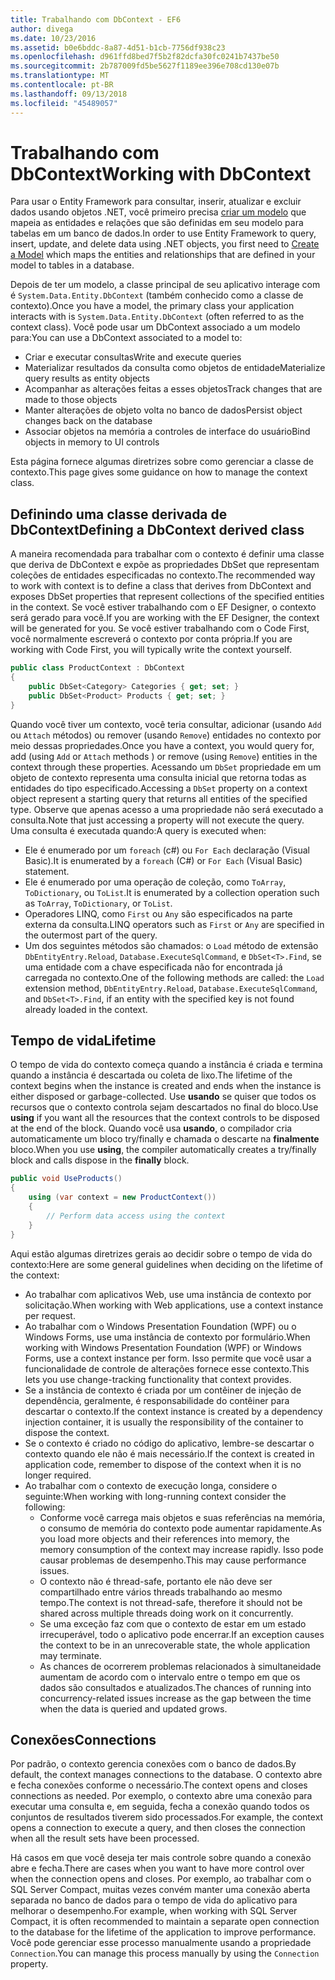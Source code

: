 ```yaml
---
title: Trabalhando com DbContext - EF6
author: divega
ms.date: 10/23/2016
ms.assetid: b0e6bddc-8a87-4d51-b1cb-7756df938c23
ms.openlocfilehash: d961ffd8bed7f5b2f82dcfa30fc0241b7437be50
ms.sourcegitcommit: 2b787009fd5be5627f1189ee396e708cd130e07b
ms.translationtype: MT
ms.contentlocale: pt-BR
ms.lasthandoff: 09/13/2018
ms.locfileid: "45489057"
---
```

# <a name="working-with-dbcontext"></a><span data-ttu-id="4fac5-102">Trabalhando com DbContext</span><span class="sxs-lookup"><span data-stu-id="4fac5-102">Working with DbContext</span></span>

<span data-ttu-id="4fac5-103">Para usar o Entity Framework para consultar, inserir, atualizar e excluir dados usando objetos .NET, você primeiro precisa [criar um modelo](~/ef6/modeling/index.md) que mapeia as entidades e relações que são definidas em seu modelo para tabelas em um banco de dados.</span><span class="sxs-lookup"><span data-stu-id="4fac5-103">In order to use Entity Framework to query, insert, update, and delete data using .NET objects, you first need to [Create a Model](~/ef6/modeling/index.md) which maps the entities and relationships that are defined in your model to tables in a database.</span></span>

<span data-ttu-id="4fac5-104">Depois de ter um modelo, a classe principal de seu aplicativo interage com é `System.Data.Entity.DbContext` (também conhecido como a classe de contexto).</span><span class="sxs-lookup"><span data-stu-id="4fac5-104">Once you have a model, the primary class your application interacts with is `System.Data.Entity.DbContext` (often referred to as the context class).</span></span> <span data-ttu-id="4fac5-105">Você pode usar um DbContext associado a um modelo para:</span><span class="sxs-lookup"><span data-stu-id="4fac5-105">You can use a DbContext associated to a model to:</span></span>
- <span data-ttu-id="4fac5-106">Criar e executar consultas</span><span class="sxs-lookup"><span data-stu-id="4fac5-106">Write and execute queries</span></span>   
- <span data-ttu-id="4fac5-107">Materializar resultados da consulta como objetos de entidade</span><span class="sxs-lookup"><span data-stu-id="4fac5-107">Materialize query results as entity objects</span></span>
- <span data-ttu-id="4fac5-108">Acompanhar as alterações feitas a esses objetos</span><span class="sxs-lookup"><span data-stu-id="4fac5-108">Track changes that are made to those objects</span></span>
- <span data-ttu-id="4fac5-109">Manter alterações de objeto volta no banco de dados</span><span class="sxs-lookup"><span data-stu-id="4fac5-109">Persist object changes back on the database</span></span>
- <span data-ttu-id="4fac5-110">Associar objetos na memória a controles de interface do usuário</span><span class="sxs-lookup"><span data-stu-id="4fac5-110">Bind objects in memory to UI controls</span></span>

<span data-ttu-id="4fac5-111">Esta página fornece algumas diretrizes sobre como gerenciar a classe de contexto.</span><span class="sxs-lookup"><span data-stu-id="4fac5-111">This page gives some guidance on how to manage the context class.</span></span>  

## <a name="defining-a-dbcontext-derived-class"></a><span data-ttu-id="4fac5-112">Definindo uma classe derivada de DbContext</span><span class="sxs-lookup"><span data-stu-id="4fac5-112">Defining a DbContext derived class</span></span>  

<span data-ttu-id="4fac5-113">A maneira recomendada para trabalhar com o contexto é definir uma classe que deriva de DbContext e expõe as propriedades DbSet que representam coleções de entidades especificadas no contexto.</span><span class="sxs-lookup"><span data-stu-id="4fac5-113">The recommended way to work with context is to define a class that derives from DbContext and exposes DbSet properties that represent collections of the specified entities in the context.</span></span> <span data-ttu-id="4fac5-114">Se você estiver trabalhando com o EF Designer, o contexto será gerado para você.</span><span class="sxs-lookup"><span data-stu-id="4fac5-114">If you are working with the EF Designer, the context will be generated for you.</span></span> <span data-ttu-id="4fac5-115">Se você estiver trabalhando com o Code First, você normalmente escreverá o contexto por conta própria.</span><span class="sxs-lookup"><span data-stu-id="4fac5-115">If you are working with Code First, you will typically write the context yourself.</span></span>  

``` csharp
public class ProductContext : DbContext
{
    public DbSet<Category> Categories { get; set; }
    public DbSet<Product> Products { get; set; }
}
```  

<span data-ttu-id="4fac5-116">Quando você tiver um contexto, você teria consultar, adicionar (usando `Add` ou `Attach` métodos) ou remover (usando `Remove`) entidades no contexto por meio dessas propriedades.</span><span class="sxs-lookup"><span data-stu-id="4fac5-116">Once you have a context, you would query for, add (using `Add` or `Attach` methods ) or remove (using `Remove`) entities in the context through these properties.</span></span> <span data-ttu-id="4fac5-117">Acessando um `DbSet` propriedade em um objeto de contexto representa uma consulta inicial que retorna todas as entidades do tipo especificado.</span><span class="sxs-lookup"><span data-stu-id="4fac5-117">Accessing a `DbSet` property on a context object represent a starting query that returns all entities of the specified type.</span></span> <span data-ttu-id="4fac5-118">Observe que apenas acesso a uma propriedade não será executado a consulta.</span><span class="sxs-lookup"><span data-stu-id="4fac5-118">Note that just accessing a property will not execute the query.</span></span> <span data-ttu-id="4fac5-119">Uma consulta é executada quando:</span><span class="sxs-lookup"><span data-stu-id="4fac5-119">A query is executed when:</span></span>  

- <span data-ttu-id="4fac5-120">Ele é enumerado por um `foreach` (c#) ou `For Each` declaração (Visual Basic).</span><span class="sxs-lookup"><span data-stu-id="4fac5-120">It is enumerated by a `foreach` (C#) or `For Each` (Visual Basic) statement.</span></span>  
- <span data-ttu-id="4fac5-121">Ele é enumerado por uma operação de coleção, como `ToArray`, `ToDictionary`, ou `ToList`.</span><span class="sxs-lookup"><span data-stu-id="4fac5-121">It is enumerated by a collection operation such as `ToArray`, `ToDictionary`, or `ToList`.</span></span>  
- <span data-ttu-id="4fac5-122">Operadores LINQ, como `First` ou `Any` são especificados na parte externa da consulta.</span><span class="sxs-lookup"><span data-stu-id="4fac5-122">LINQ operators such as `First` or `Any` are specified in the outermost part of the query.</span></span>  
- <span data-ttu-id="4fac5-123">Um dos seguintes métodos são chamados: o `Load` método de extensão `DbEntityEntry.Reload`, `Database.ExecuteSqlCommand`, e `DbSet<T>.Find`, se uma entidade com a chave especificada não for encontrada já carregada no contexto.</span><span class="sxs-lookup"><span data-stu-id="4fac5-123">One of the following methods are called: the `Load` extension method, `DbEntityEntry.Reload`,  `Database.ExecuteSqlCommand`, and `DbSet<T>.Find`, if an entity with the specified key is not found already loaded in the context.</span></span>  

## <a name="lifetime"></a><span data-ttu-id="4fac5-124">Tempo de vida</span><span class="sxs-lookup"><span data-stu-id="4fac5-124">Lifetime</span></span>  

<span data-ttu-id="4fac5-125">O tempo de vida do contexto começa quando a instância é criada e termina quando a instância é descartada ou coleta de lixo.</span><span class="sxs-lookup"><span data-stu-id="4fac5-125">The lifetime of the context begins when the instance is created and ends when the instance is either disposed or garbage-collected.</span></span> <span data-ttu-id="4fac5-126">Use **usando** se quiser que todos os recursos que o contexto controla sejam descartados no final do bloco.</span><span class="sxs-lookup"><span data-stu-id="4fac5-126">Use **using** if you want all the resources that the context controls to be disposed at the end of the block.</span></span> <span data-ttu-id="4fac5-127">Quando você usa **usando**, o compilador cria automaticamente um bloco try/finally e chamada o descarte na **finalmente** bloco.</span><span class="sxs-lookup"><span data-stu-id="4fac5-127">When you use **using**, the compiler automatically creates a try/finally block and calls dispose in the **finally** block.</span></span>  

``` csharp
public void UseProducts()
{
    using (var context = new ProductContext())
    {     
        // Perform data access using the context
    }
}
```  

<span data-ttu-id="4fac5-128">Aqui estão algumas diretrizes gerais ao decidir sobre o tempo de vida do contexto:</span><span class="sxs-lookup"><span data-stu-id="4fac5-128">Here are some general guidelines when deciding on the lifetime of the context:</span></span>  

- <span data-ttu-id="4fac5-129">Ao trabalhar com aplicativos Web, use uma instância de contexto por solicitação.</span><span class="sxs-lookup"><span data-stu-id="4fac5-129">When working with Web applications, use a context instance per request.</span></span>  
- <span data-ttu-id="4fac5-130">Ao trabalhar com o Windows Presentation Foundation (WPF) ou o Windows Forms, use uma instância de contexto por formulário.</span><span class="sxs-lookup"><span data-stu-id="4fac5-130">When working with Windows Presentation Foundation (WPF) or Windows Forms, use a context instance per form.</span></span> <span data-ttu-id="4fac5-131">Isso permite que você usar a funcionalidade de controle de alterações fornece esse contexto.</span><span class="sxs-lookup"><span data-stu-id="4fac5-131">This lets you use change-tracking functionality that context provides.</span></span>  
- <span data-ttu-id="4fac5-132">Se a instância de contexto é criada por um contêiner de injeção de dependência, geralmente, é responsabilidade do contêiner para descartar o contexto.</span><span class="sxs-lookup"><span data-stu-id="4fac5-132">If the context instance is created by a dependency injection container, it is usually the responsibility of the container to dispose the context.</span></span>
- <span data-ttu-id="4fac5-133">Se o contexto é criado no código do aplicativo, lembre-se descartar o contexto quando ele não é mais necessário.</span><span class="sxs-lookup"><span data-stu-id="4fac5-133">If the context is created in application code, remember to dispose of the context when it is no longer required.</span></span>  
- <span data-ttu-id="4fac5-134">Ao trabalhar com o contexto de execução longa, considere o seguinte:</span><span class="sxs-lookup"><span data-stu-id="4fac5-134">When working with long-running context consider the following:</span></span>  
    - <span data-ttu-id="4fac5-135">Conforme você carrega mais objetos e suas referências na memória, o consumo de memória do contexto pode aumentar rapidamente.</span><span class="sxs-lookup"><span data-stu-id="4fac5-135">As you load more objects and their references into memory, the memory consumption of the context may increase rapidly.</span></span> <span data-ttu-id="4fac5-136">Isso pode causar problemas de desempenho.</span><span class="sxs-lookup"><span data-stu-id="4fac5-136">This may cause performance issues.</span></span>  
    - <span data-ttu-id="4fac5-137">O contexto não é thread-safe, portanto ele não deve ser compartilhado entre vários threads trabalhando ao mesmo tempo.</span><span class="sxs-lookup"><span data-stu-id="4fac5-137">The context is not thread-safe, therefore it should not be shared across multiple threads doing work on it concurrently.</span></span>
    - <span data-ttu-id="4fac5-138">Se uma exceção faz com que o contexto de estar em um estado irrecuperável, todo o aplicativo pode encerrar.</span><span class="sxs-lookup"><span data-stu-id="4fac5-138">If an exception causes the context to be in an unrecoverable state, the whole application may terminate.</span></span>  
    - <span data-ttu-id="4fac5-139">As chances de ocorrerem problemas relacionados à simultaneidade aumentam de acordo com o intervalo entre o tempo em que os dados são consultados e atualizados.</span><span class="sxs-lookup"><span data-stu-id="4fac5-139">The chances of running into concurrency-related issues increase as the gap between the time when the data is queried and updated grows.</span></span>  

## <a name="connections"></a><span data-ttu-id="4fac5-140">Conexões</span><span class="sxs-lookup"><span data-stu-id="4fac5-140">Connections</span></span>  

<span data-ttu-id="4fac5-141">Por padrão, o contexto gerencia conexões com o banco de dados.</span><span class="sxs-lookup"><span data-stu-id="4fac5-141">By default, the context manages connections to the database.</span></span> <span data-ttu-id="4fac5-142">O contexto abre e fecha conexões conforme o necessário.</span><span class="sxs-lookup"><span data-stu-id="4fac5-142">The context opens and closes connections as needed.</span></span> <span data-ttu-id="4fac5-143">Por exemplo, o contexto abre uma conexão para executar uma consulta e, em seguida, fecha a conexão quando todos os conjuntos de resultados tiverem sido processados.</span><span class="sxs-lookup"><span data-stu-id="4fac5-143">For example, the context opens a connection to execute a query, and then closes the connection when all the result sets have been processed.</span></span>  

<span data-ttu-id="4fac5-144">Há casos em que você deseja ter mais controle sobre quando a conexão abre e fecha.</span><span class="sxs-lookup"><span data-stu-id="4fac5-144">There are cases when you want to have more control over when the connection opens and closes.</span></span> <span data-ttu-id="4fac5-145">Por exemplo, ao trabalhar com o SQL Server Compact, muitas vezes convém manter uma conexão aberta separada no banco de dados para o tempo de vida do aplicativo para melhorar o desempenho.</span><span class="sxs-lookup"><span data-stu-id="4fac5-145">For example, when working with SQL Server Compact, it is often recommended to maintain a separate open connection to the database for the lifetime of the application to improve performance.</span></span> <span data-ttu-id="4fac5-146">Você pode gerenciar esse processo manualmente usando a propriedade `Connection`.</span><span class="sxs-lookup"><span data-stu-id="4fac5-146">You can manage this process manually by using the `Connection` property.</span></span>  
